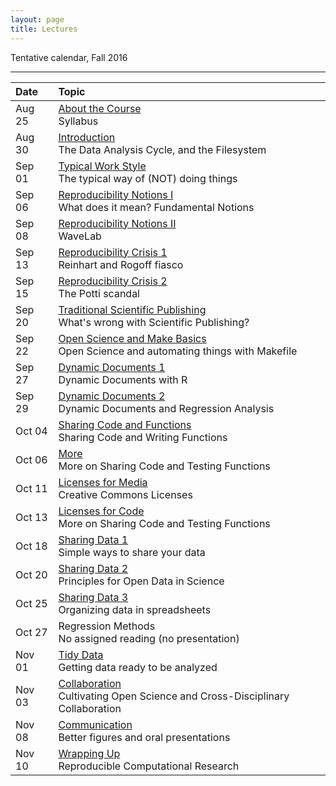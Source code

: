 ```yaml
---
layout: page
title: Lectures
---
```


Tentative calendar, Fall 2016

<hr>
<table>
  <thead>
    <tr>
      <th align="left">Date</th>
      <th align="left">Topic</th>
    </tr>
  </thead>
  <tbody>
    <tr>
      <td>Aug 25</td>
      <td><a href="00-about-course">About the Course</a><br>
        Syllabus
    </td>
    </tr>
    <tr>
      <td>Aug 30</td>
      <td><a href="01-intro-filesystem">Introduction</a><br>
        The Data Analysis Cycle, and the Filesystem</td>
    </tr>
    <tr>
      <td>Sep 01</td>
      <td><a href="02-typical-work-style">Typical Work Style</a><br>
        The typical way of (NOT) doing things</td>
    </tr>
    <tr>
      <td>Sep 06</td>
      <td><a href="03-reproducibility-markdown">Reproducibility Notions I</a><br>
        What does it mean? Fundamental Notions</td>
    </tr>
    <tr>
      <td>Sep 08</td>
      <td><a href="04-wavelab-pandoc">Reproducibility Notions II</a><br>
        WaveLab</td>
    </tr>
    <tr>
      <td>Sep 13</td>
      <td><a href="05-crisis1-git-basics">Reproducibility Crisis 1</a><br>
        Reinhart and Rogoff fiasco</td>
    </tr>
    <tr>
      <td>Sep 15</td>
      <td><a href="06-crisis2-github-basics">Reproducibility Crisis 2</a><br>
        The Potti scandal</td>
    </tr>
    <tr>
      <td>Sep 20</td>
      <td><a href="07-traditional-publishing">Traditional Scientific Publishing</a><br>
        What's wrong with Scientific Publishing?</td>
    </tr>
    <tr>
      <td>Sep 22</td>
      <td><a href="08-openness-makefile-basics">Open Science and Make Basics</a><br>
        Open Science and automating things with Makefile</td>
    </tr>
    <tr>
      <td>Sep 27</td>
      <td><a href="09-dynamic-docs1">Dynamic Documents 1</a><br>
        Dynamic Documents with R</td>
    </tr>
    <tr>
      <td>Sep 29</td>
      <td><a href="10-dynamic-docs2">Dynamic Documents 2</a><br>
        Dynamic Documents and Regression Analysis</td>
    </tr>
    <tr>
      <td>Oct 04</td>
      <td><a href="11-share-code-functions">Sharing Code and Functions</a><br>
        Sharing Code and Writing Functions</td>
    </tr>
    <tr>
      <td>Oct 06</td>
      <td><a href="12-more-code-testing">More </a><br>
        More on Sharing Code and Testing Functions</td>
    </tr>
    <tr>
      <td>Oct 11</td>
      <td><a href="13-licenses-cc">Licenses for Media</a><br>
        Creative Commons Licenses</td>
    </tr>
    <tr>
      <td>Oct 13</td>
      <td><a href="14-licenses-code">Licenses for Code</a><br>
        More on Sharing Code and Testing Functions</td>
    </tr>
    <tr>
      <td>Oct 18</td>
      <td><a href="15-sharing-data1">Sharing Data 1</a><br>
        Simple ways to share your data</td>
    </tr>
    <tr>
      <td>Oct 20</td>
      <td><a href="16-sharing-data2">Sharing Data 2</a><br>
        Principles for Open Data in Science</td>
    </tr>
    <tr>
      <td>Oct 25</td>
      <td><a href="17-sharing-data3">Sharing Data 3</a><br>
        Organizing data in spreadsheets</td>
    </tr>
    <tr>
      <td>Oct 27</td>
      <td>Regression Methods<br>
        No assigned reading (no presentation)</td>
    </tr>
    <tr>
      <td>Nov 01</td>
      <td><a href="18-tidy-data">Tidy Data</a><br>
        Getting data ready to be analyzed</td>
    </tr>
    <tr>
      <td>Nov 03</td>
      <td><a href="19-collaboration">Collaboration</a><br>
        Cultivating Open Science and Cross-Disciplinary Collaboration</td>
    </tr>
    <tr>
      <td>Nov 08</td>
      <td><a href="20-communication">Communication</a><br>
        Better figures and oral presentations</td>
    </tr>
    <tr>
      <td>Nov 10</td>
      <td><a href="21-wrapup">Wrapping Up</a><br>
        Reproducible Computational Research</td>
    </tr>
  </tbody>
</table>

